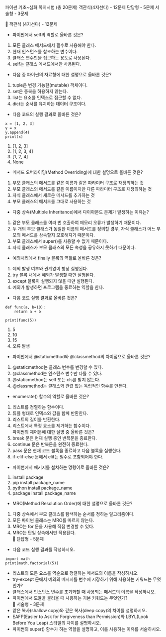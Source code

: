파이썬 기초~심화 쪽지시험 (총 20문제)
객관식(4지선다) - 12문제
단답형 - 5문제
서술형 - 3문제

📍 객관식 (4지선다) - 12문제
- 파이썬에서 self의 역할로 올바른 것은?
1) 모든 클래스 메서드에서 필수로 사용해야 한다.
2) 현재 인스턴스를 참조하는 변수이다.
3) 클래스 변수만을 접근하는 용도로 사용된다.
4) self는 클래스 메서드에서만 사용된다.  
- 다음 중 파이썬의 자료형에 대한 설명으로 올바른 것은?
1) tuple은 변경 가능한(mutable) 객체이다.
2) set은 중복을 허용하지 않는다.
3) list는 요소를 인덱스로 접근할 수 없다.
4) dict는 순서를 유지하는 데이터 구조이다.  
- 다음 코드의 실행 결과로 올바른 것은?  
```Py
x = [1, 2, 3]
y = x
y.append(4)
print(x)
```
1) [1, 2, 3]
2) [1, 2, 3, 4]
3) [1, 2, 4]
4) None  
- 메서드 오버라이딩(Method Overriding)에 대한 설명으로 올바른 것은?
1) 부모 클래스의 메서드를 같은 이름과 같은 파라미터 구조로 재정의하는 것
2) 부모 클래스의 메서드를 같은 이름이지만 다른 파라미터 구조로 재정의하는 것
3) 자식 클래스에서 새로운 메서드를 추가하는 것
4) 부모 클래스의 메서드를 그대로 사용하는 것  
- 다중 상속(Multiple Inheritance)에서 다이아몬드 문제가 발생하는 이유는?
1) 같은 부모 클래스를 여러 번 호출하여 메모리 오류가 발생하기 때문이다.
2) 두 개의 부모 클래스가 동일한 이름의 메서드를 정의할 경우, 자식 클래스가 어느 부모의 메서드를 상속할지 모호해지기 때문이다.
3) 부모 클래스에서 super()를 사용할 수 없기 때문이다.
4) 자식 클래스가 부모 클래스의 모든 속성을 공유하지 못하기 때문이다.  
- 예외처리에서 finally 블록의 역할로 올바른 것은?
1) 예외 발생 여부와 관계없이 항상 실행된다.
2) try 블록 내에서 예외가 발생할 때만 실행된다.
3) except 블록이 실행되지 않을 때만 실행된다.
4) 예외가 발생하면 프로그램을 종료하는 역할을 한다.  
- 다음 코드 실행 결과로 올바른 것은? 
``` Py
def func(a, b=10):
    return a + b

print(func(5))
```
1) 5
2) 10
3) 15
4) 오류 발생  
- 파이썬에서 @staticmethod와 @classmethod의 차이점으로 올바른 것은?
1) @staticmethod는 클래스 변수를 변경할 수 있다.
2) @classmethod는 인스턴스 변수만 다룰 수 있다.
3) @staticmethod는 self 또는 cls를 받지 않는다.
4) @classmethod는 클래스와 관련 없는 독립적인 함수를 만든다.  
- enumerate() 함수의 역할로 올바른 것은?
1) 리스트를 정렬하는 함수이다.
2) 튜플 형태로 인덱스와 값을 함께 반환한다.
3) 리스트의 길이를 반환한다.
4) 리스트에서 특정 요소를 제거하는 함수이다.  
파이썬의 제어문에 대한 설명 중 올바른 것은?
1) break 문은 현재 실행 중인 반복문을 종료한다.
2) continue 문은 반복문을 완전히 종료한다.
3) pass 문은 현재 코드 블록을 종료하고 다음 블록을 실행한다.
4) if-elif-else 문에서 elif는 필수로 포함되어야 한다.  
- 파이썬에서 패키지를 설치하는 명령어로 올바른 것은?
1) install package
2) pip install package_name
3) python install package_name
4) package install package_name  
- MRO(Method Resolution Order)에 대한 설명으로 올바른 것은?
1) 다중 상속에서 부모 클래스를 탐색하는 순서를 정하는 알고리즘이다.
2) 모든 파이썬 클래스는 MRO를 따르지 않는다.
3) MRO는 for 문을 사용해 직접 변경할 수 있다.
4) MRO는 단일 상속에서만 적용된다.  
📍 단답형 - 5문제
- 다음 코드 실행 결과를 작성하시오.  
```
import math
print(math.factorial(5))
```
- 리스트의 모든 요소를 역순으로 정렬하는 메서드의 이름을 작성하시오.  
- try-except 문에서 예외의 메시지를 변수에 저장하기 위해 사용하는 키워드는 무엇인가?  
- 클래스에서 인스턴스 변수를 초기화할 때 사용되는 메서드의 이름을 작성하시오.  
- 파이썬에서 모듈을 불러올 때 사용하는 기본 키워드는 무엇인가?  
📍 서술형 - 3문제
- 얕은 복사(shallow copy)와 깊은 복사(deep copy)의 차이를 설명하시오.  
- EAFP(Easier to Ask for Forgiveness than Permission)와 LBYL(Look Before You Leap) 스타일의 차이를 설명하시오.  
- 파이썬의 super() 함수가 하는 역할을 설명하고, 이를 사용하는 이유를 서술하시오.  

